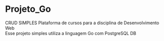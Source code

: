 # Projeto_Go
CRUD SIMPLES
Plataforma de cursos para a disciplina de Desenvolvimento Web<br>
Esse projeto simples utiliza a linguagem Go com PostgreSQL DB
